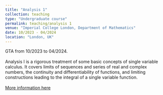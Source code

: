 ```yaml
---
title: "Analysis 1"
collection: teaching
type: "Undergraduate course"
permalink: teaching/analysis 1
venue: "Imperial College London, Department of Mathematics"
date: 10/2023 - 04/2024
location: "London, UK"
---
```

GTA from 10/2023 to 04/2024.\
\
Analysis I is a rigorous treatment of some basic concepts of single variable calculus. It covers limits of sequences and series of real and complex numbers, the continuity and differentiability of functions, and limiting constructions leading to the integral of a single variable function.\
\
[More information here](https://imperialmathswiki.com/en/1st_year/MATH40002_Analysis)